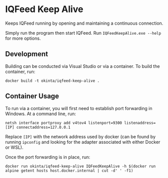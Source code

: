 ﻿# IQFeed Keep Alive

Keeps IQFeed running by opening and maintaining a continuous connection.

Simply run the program then start IQFeed. Run `IQFeedKeepAlive.exe --help` for
more options.

## Development

Building can be conducted via Visual Studio or via a container. To build the
container, run:

    docker build -t okinta/iqfeed-keep-alive .

## Container Usage

To run via a container, you will first need to establish port forwarding in
Windows. At a command line, run:

    netsh interface portproxy add v4tov4 listenport=9300 listenaddress=[IP] connectaddress=127.0.0.1

Replace `[IP]` with the network address used by docker (can be found by running
`ipconfig` and looking for the adapter associated with either Docker or WSL).

Once the port forwarding is in place, run:

    docker run okinta/iqfeed-keep-alive IQFeedKeepAlive -h $(docker run alpine getent hosts host.docker.internal | cut -d' ' -f1)
